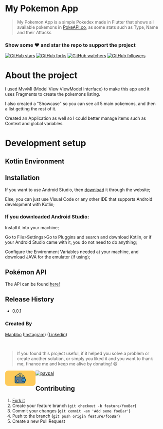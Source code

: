 # My Pokemon App

<!--![](Thumbnail.png)-->

> My Pokemon App is a simple Pokedex made in Flutter that shows all available pokemons in [PokeAPI.co](https://pokeapi.co/), as some stats such as Type, Name and their Attacks.


### Show some :heart: and star the repo to support the project

[![GitHub stars](https://img.shields.io/github/stars/manbbo/my-pokemon-app.svg?style=social&label=Star)](https://github.com/manbbo/my-pokemon-app)
[![GitHub forks](https://img.shields.io/github/forks/manbbo/my-pokemon-app.svg?style=social&label=Fork)](https://github.com/manbbo/my-pokemon-app/fork)
[![GitHub watchers](https://img.shields.io/github/watchers/manbbo/my-pokemon-app.svg?style=social&label=Watch)](https://github.com/manbbo/my-pokemon-app)
[![GitHub followers](https://img.shields.io/github/followers/manbbo.svg?style=social&label=Follow)](https://github.com/manbbo)

# About the project

I used MvvMI (Model View ViewModel Interface) to make this app and it uses Fragments to create the pokemons listing.

I also created a "Showcase" so you can see all 5 main pokemons, and then a list getting the rest of it.

Created an Application as well so I could better manage items such as Context and global variables.


# Development setup

## Kotlin Environment

## Installation

If you want to use Android Studio, then [download](https://developer.android.com/studio?hl=es) it through the website;

Else, you can just use Visual Code or any other IDE that supports Android development with Kotlin;

### If you downloaded Android Studio:

Install it into your machine;

Go to File>Settings>Go to Pluggins and search and download Kotlin, or if your Android Studio came with it, you do not need to do anything;

Configure the Environment Variables needed at your machine, and download JAVA for the emulator (if using);

## Pokémon API

The API can be found [here!](https://pokeapi.co/)

## Release History

* 0.0.1

### Created By

[Manbbo](https://github.com/manbbo) ([Instagram](https://www.instagram.com/elpitohn)) ([Linkedin](https://www.linkedin.com/in/manbbo/))

<br/>

> If you found this project useful, if it helped you solve a problem or create another solution, or simply you liked it and you want to thank me, finance me and keep me alive by donating! :smile:

[![paypal](https://www.paypalobjects.com/en_US/i/btn/btn_donateCC_LG.gif)](https://www.paypal.com/cgi-bin/webscr?cmd=_donations&business=piton.finance%40outlook.com&item_name=Donation%2C+because+you%27re+a+good+and+kind+person%21+%E2%9D%A4&currency_code=BRL)
[<img align="left" alt="BTC Button" width="100px" src="https://github.com/manbbo/manbbo/blob/master/btc_button.png" />](https://www.blockonomics.co/pay-url/0d920b260a8311eb)

## Contributing

1. [Fork it](https://github.com/manbbo/my-pokemon-app/fork)
2. Create your feature branch (`git checkout -b feature/fooBar`)
3. Commit your changes (`git commit -am 'Add some fooBar'`)
4. Push to the branch (`git push origin feature/fooBar`)
5. Create a new Pull Request

<!-- Markdown link & img dfn's -->
[flutter-image]: https://flutter.dev/docs/get-started/install
[npm-url]: https://npmjs.org/package/datadog-metrics
[npm-downloads]: https://img.shields.io/npm/dm/datadog-metrics.svg?style=flat-square
[travis-image]: https://img.shields.io/travis/dbader/node-datadog-metrics/master.svg?style=flat-square
[travis-url]: https://travis-ci.org/dbader/node-datadog-metrics
[wiki]: https://github.com/yourname/yourproject/wiki


